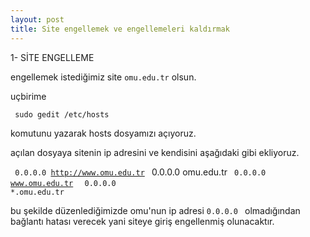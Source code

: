 ```yaml
---
layout: post
title: Site engellemek ve engellemeleri kaldırmak
---
```


1- SİTE ENGELLEME 

engellemek istediğimiz site <code>omu.edu.tr</code> olsun.

uçbirime

<code> sudo gedit /etc/hosts </code>

komutunu yazarak hosts dosyamızı açıyoruz.

açılan dosyaya sitenin ip adresini ve kendisini aşağıdaki gibi ekliyoruz.

<code> 0.0.0.0 http://www.omu.edu.tr </code>
</code> 0.0.0.0 omu.edu.tr        </code>
<code> 0.0.0.0 www.omu.edu.tr      </code>
<code> 0.0.0.0 *.omu.edu.tr        </code>


bu şekilde düzenlediğimizde omu'nun ip adresi <code>0.0.0.0 </code> olmadığından bağlantı hatası verecek yani siteye giriş engellenmiş olunacaktır.





